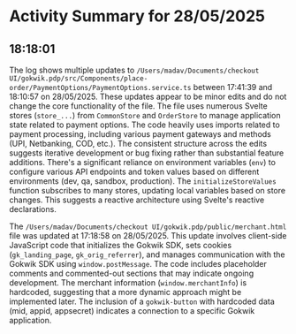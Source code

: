 # Activity Summary for 28/05/2025

## 18:18:01
The log shows multiple updates to `/Users/madav/Documents/checkout UI/gokwik.pdp/src/Components/place-order/PaymentOptions/PaymentOptions.service.ts`  between 17:41:39 and 18:10:57 on 28/05/2025.  These updates appear to be minor edits and do not change the core functionality of the file. The file uses numerous Svelte stores (`store_...`) from `CommonStore` and `OrderStore` to manage application state related to payment options.  The code heavily uses imports related to payment processing, including various payment gateways and methods (UPI, Netbanking, COD, etc.).  The consistent structure across the edits suggests iterative development or bug fixing rather than substantial feature additions.  There's a significant reliance on environment variables (`env`) to configure various API endpoints and token values based on different environments (dev, qa, sandbox, production).  The `initializeStoreValues` function subscribes to many stores, updating local variables based on store changes.  This suggests a reactive architecture using Svelte's reactive declarations.


The `/Users/madav/Documents/checkout UI/gokwik.pdp/public/merchant.html` file was updated at 17:18:58 on 28/05/2025. This update involves client-side JavaScript code that initializes the Gokwik SDK, sets cookies (`gk_landing_page`, `gk_orig_referrer`), and manages communication with the Gokwik SDK using `window.postMessage`.  The code includes placeholder comments and commented-out sections that may indicate ongoing development.  The merchant information (`window.merchantInfo`) is hardcoded, suggesting that a more dynamic approach might be implemented later. The inclusion of a `gokwik-button` with hardcoded data (mid, appid, appsecret) indicates a connection to a specific Gokwik application.
